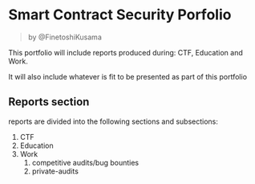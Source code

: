 # Smart Contract Security Porfolio

> by @FinetoshiKusama

This portfolio will include reports produced during: CTF, Education and Work.

It will also include whatever is fit to be presented as part of this portfolio

## Reports section

reports are divided into the following sections and subsections:

1. CTF
2. Education
3. Work
   1. competitive audits/bug bounties
   2. private-audits
